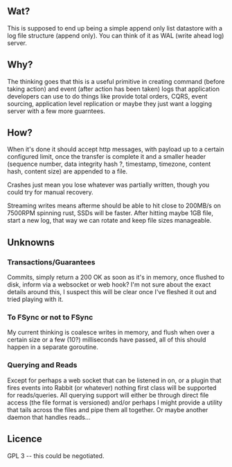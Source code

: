 ## Wat?

This is supposed to end up being a simple append only list datastore with a log file structure (append only). You can think of it as WAL (write ahead log) server.

## Why?

The thinking goes that this is a useful primitive in creating command (before taking action) and event (after action has been taken) logs that application developers can use to do things like provide total orders, CQRS, event sourcing, application level replication or maybe they just want a logging server with a few more guarntees.

## How?

When it's done it should accept http messages, with payload up to a certain configured limit, once the transfer is complete it and a smaller header (sequence number, data integrity hash ?, timestamp, timezone, content hash, content size) are appended to a file.

Crashes just mean you lose whatever was partially written, though you could try for manual recovery.

Streaming writes means afterme should be able to hit close to 200MB/s on 7500RPM spinning rust, SSDs will be faster. After hitting maybe 1GB file, start a new log, that way we can rotate and keep file sizes manageable.

## Unknowns

### Transactions/Guarantees
Commits, simply return a 200 OK as soon as it's in memory, once flushed to disk, inform via a websocket or web hook? I'm not sure about the exact details around this, I suspect this will be clear once I've fleshed it out and tried playing with it.

### To FSync or not to FSync
My current thinking is coalesce writes in memory, and flush when over a certain size or a few (10?) milliseconds have passed, all of this should happen in a separate goroutine.

### Querying and Reads
Except for perhaps a web socket that can be listened in on, or a plugin that fires events into Rabbit (or whatever) nothing first class will be supported for reads/queries. All querying support will either be through direct file access (the file format is versioned) and/or perhaps I might provide a utility that tails across the files and pipe them all together. Or maybe another daemon that handles reads...

## Licence

GPL 3 -- this could be negotiated.

